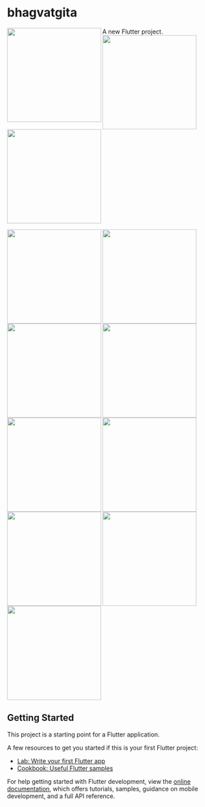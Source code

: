 # bhagvatgita

A new Flutter project.
<img align="left" src="https://github.com/krishnasavani1244/bhagvatgeeta/assets/131374449/04038b8c-1161-4a84-a088-0314298bd1ee" width="220px">
<img align="left" src="https://github.com/krishnasavani1244/bhagvatgeeta/assets/131374449/7cf79e4f-48d4-4fc4-aab1-1cdd67a8086c" width="220px">
<img  src="https://github.com/krishnasavani1244/bhagvatgeeta/assets/131374449/a4cd11d0-322b-4421-b50e-a66244a80fe1" width="220px">

<img align="left" src="https://github.com/krishnasavani1244/bhagvatgeeta/assets/131374449/0f9ef290-23b8-478b-9b78-5395104a6fd1" width="220px">
<img align="left" src="https://github.com/krishnasavani1244/bhagvatgeeta/assets/131374449/a5d2729c-e089-4b16-aedf-6f65153924ff" width="220px">
<img  src="https://github.com/krishnasavani1244/bhagvatgeeta/assets/131374449/20484413-cc11-4caf-b8d2-4978e933f8be" width="220px">


<img align="left" src="https://github.com/krishnasavani1244/bhagvatgeeta/assets/131374449/ad59ee0a-a577-4756-8eab-8889d5262995" width="220px">
<img align="left" src="https://github.com/krishnasavani1244/bhagvatgeeta/assets/131374449/ce7334e3-fcb5-4e91-b191-0fd633f24ff3" width="220px">
<img  src="https://github.com/krishnasavani1244/bhagvatgeeta/assets/131374449/d3c696ba-46ed-4461-8b5b-610af045b69e" width="220px">


<img align="left" src="!https://github.com/krishnasavani1244/bhagvatgeeta/assets/131374449/d186a927-0588-4bed-a576-2a45b66a9157" width="220px">
<img align="left" src="https://github.com/krishnasavani1244/bhagvatgeeta/assets/131374449/c1e8513d-2e2a-461c-92a7-4fa8552bb58d" width="220px">
<img  src="https://github.com/krishnasavani1244/bhagvatgeeta/assets/131374449/0ad8ebf7-6b79-4fa3-b9fe-d4671ba93254" width="220px">











## Getting Started

This project is a starting point for a Flutter application.

A few resources to get you started if this is your first Flutter project:

- [Lab: Write your first Flutter app](https://docs.flutter.dev/get-started/codelab)
- [Cookbook: Useful Flutter samples](https://docs.flutter.dev/cookbook)

For help getting started with Flutter development, view the
[online documentation](https://docs.flutter.dev/), which offers tutorials,
samples, guidance on mobile development, and a full API reference.

